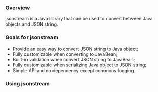 ### Overview

jsonstream is a Java library that can be used to convert between Java objects and JSON string.

### Goals for jsonstream

* Provide an easy way to convert JSON string to Java object;
* Fully customizable when converting to JavaBean;
* Built-in validation when convert JSON string to JavaBean;
* Fully customizable when serializing Java object to JSON string;
* Simple API and no dependency except commons-logging.

### Using jsonstream


